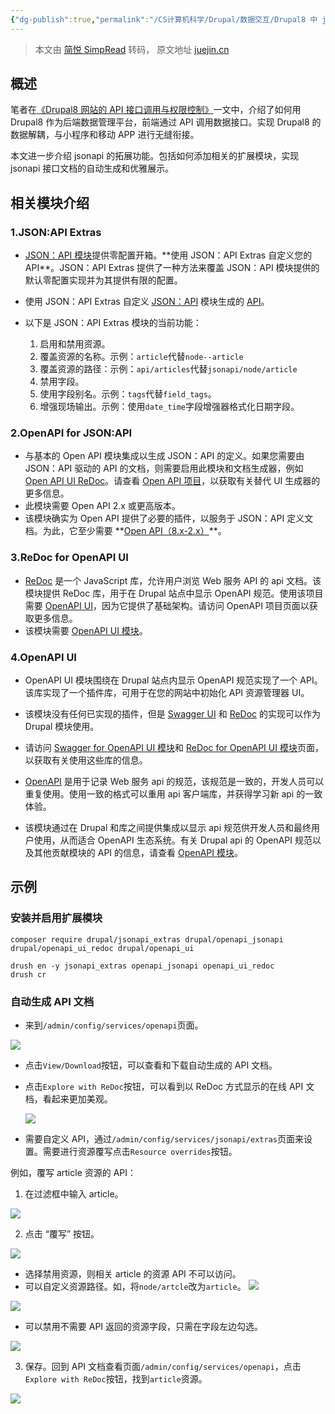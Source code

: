 ```yaml
---
{"dg-publish":true,"permalink":"/CS计算机科学/Drupal/数据交互/Drupal8 中 jsonApi 的使用拓展/","noteIcon":"","created":"2024-04-17T15:19:52.000+08:00","updated":"2024-04-27T01:26:35.893+08:00"}
---
```


> 本文由 [简悦 SimpRead](http://ksria.com/simpread/) 转码， 原文地址 [juejin.cn](https://juejin.cn/post/6844904191266291720?from=search-suggest)

概述
--

笔者在[《Drupal8 网站的 API 接口调用与权限控制》](https://juejin.cn/post/6844904190657953800 "https://juejin.cn/post/6844904190657953800")一文中，介绍了如何用 Drupal8 作为后端数据管理平台，前端通过 API 调用数据接口。实现 Drupal8 的数据解耦，与小程序和移动 APP 进行无缝衔接。

本文进一步介绍 jsonapi 的拓展功能。包括如何添加相关的扩展模块，实现 jsonapi 接口文档的自动生成和优雅展示。

相关模块介绍
------

### 1.JSON:API Extras

*   [JSON：API 模块](https://link.juejin.cn?target=https%3A%2F%2Fwww.drupal.org%2Fproject%2Fjsonapi "https://www.drupal.org/project/jsonapi")提供零配置开箱。**使用 JSON：API Extras 自定义您的 API**。JSON：API Extras 提供了一种方法来覆盖 JSON：API 模块提供的默认零配置实现并为其提供有限的配置。

    

*   使用 JSON：API Extras 自定义 [JSON：API](https://link.juejin.cn?target=https%3A%2F%2Fwww.drupal.org%2Fproject%2Fjsonapi "https://www.drupal.org/project/jsonapi") 模块生成的 [API](https://link.juejin.cn?target=https%3A%2F%2Fwww.drupal.org%2Fproject%2Fjsonapi "https://www.drupal.org/project/jsonapi")。

    

*   以下是 JSON：API Extras 模块的当前功能：

    
    1.  启用和禁用资源。
    2.  覆盖资源的名称。示例：`article`代替`node--article`
    3.  覆盖资源的路径：示例：`api/articles`代替`jsonapi/node/article`
    4.  禁用字段。
    5.  使用字段别名。示例：`tags`代替`field_tags`。
    6.  增强现场输出。示例：使用`date_time`字段增强器格式化日期字段。

### 2.OpenAPI for JSON:API

*   与基本的 Open API 模块集成以生成 JSON：API 的定义。如果您需要由 JSON：API 驱动的 API 的文档，则需要启用此模块和文档生成器，例如 [Open API UI ReDoc](https://link.juejin.cn?target=https%3A%2F%2Fwww.drupal.org%2Fproject%2Fopenapi_ui_redoc "https://www.drupal.org/project/openapi_ui_redoc")。请查看 [Open API 项目](https://link.juejin.cn?target=https%3A%2F%2Fwww.drupal.org%2Fproject%2Fopenapi "https://www.drupal.org/project/openapi")，以获取有关替代 UI 生成器的更多信息。
*   此模块需要 Open API 2.x 或更高版本。
*   该模块确实为 Open API 提供了必要的插件，以服务于 JSON：API 定义文档。为此，它至少需要 **[Open API（8.x-2.x）](https://link.juejin.cn?target=https%3A%2F%2Fwww.drupal.org%2Fproject%2Fopenapi "https://www.drupal.org/project/openapi")**。

    
### 3.ReDoc for OpenAPI UI

*   [ReDoc](https://link.juejin.cn?target=https%3A%2F%2Fgithub.com%2FRebilly%2FReDoc "https://github.com/Rebilly/ReDoc") 是一个 JavaScript 库，允许用户浏览 Web 服务 API 的 api 文档。该模块提供 ReDoc 库，用于在 Drupal 站点中显示 OpenAPI 规范。使用该项目需要 [OpenAPI UI](https://link.juejin.cn?target=https%3A%2F%2Fwww.drupal.org%2Fproject%2Fopenapi_ui "https://www.drupal.org/project/openapi_ui")，因为它提供了基础架构。请访问 OpenAPI 项目页面以获取更多信息。
*   该模块需要 [OpenAPI UI 模块](https://link.juejin.cn?target=https%3A%2F%2Fwww.drupal.org%2Fproject%2Fopenapi_ui "https://www.drupal.org/project/openapi_ui")。

### 4.OpenAPI UI

*   OpenAPI UI 模块围绕在 Drupal 站点内显示 OpenAPI 规范实现了一个 API。该库实现了一个插件库，可用于在您的网站中初始化 API 资源管理器 UI。
*   该模块没有任何已实现的插件，但是 [Swagger UI](https://link.juejin.cn?target=https%3A%2F%2Fgithub.com%2Fswagger-api%2Fswagger-ui "https://github.com/swagger-api/swagger-ui") 和 [ReDoc](https://link.juejin.cn?target=https%3A%2F%2Fgithub.com%2FRebilly%2FReDoc "https://github.com/Rebilly/ReDoc") 的实现可以作为 Drupal 模块使用。
*   请访问 [Swagger for OpenAPI UI 模块](https://link.juejin.cn?target=https%3A%2F%2Fwww.drupal.org%2Fproject%2Fopenapi_ui_swagger "https://www.drupal.org/project/openapi_ui_swagger")和 [ReDoc for OpenAPI UI 模块](https://link.juejin.cn?target=https%3A%2F%2Fwww.drupal.org%2Fproject%2Fopenapi_ui_redoc "https://www.drupal.org/project/openapi_ui_redoc")页面，以获取有关使用这些库的信息。
*   [OpenAPI](https://link.juejin.cn?target=https%3A%2F%2Fwww.openapis.org%2F "https://www.openapis.org/") 是用于记录 Web 服务 api 的规范，该规范是一致的，开发人员可以重复使用。使用一致的格式可以重用 api 客户端库，并获得学习新 api 的一致体验。

    

*   该模块通过在 Drupal 和库之间提供集成以显示 api 规范供开发人员和最终用户使用，从而适合 OpenAPI 生态系统。有关 Drupal api 的 OpenAPI 规范以及其他贡献模块的 API 的信息，请查看 [OpenAPI 模块](https://link.juejin.cn?target=https%3A%2F%2Fwww.drupal.org%2Fproject%2Fopenapi "https://www.drupal.org/project/openapi")。

    

示例
--

### 安装并启用扩展模块

```
composer require drupal/jsonapi_extras drupal/openapi_jsonapi drupal/openapi_ui_redoc drupal/openapi_ui
```

```
drush en -y jsonapi_extras openapi_jsonapi openapi_ui_redoc 
drush cr
```

### 自动生成 API 文档

*   来到`/admin/config/services/openapi`页面。

![](/img/user/Z-attach/172b58fd3fa6cb54~tplv-t2oaga2asx-jj-mark!3024!0!0!0!q75.png)

*   点击`View/Download`按钮，可以查看和下载自动生成的 API 文档。

    

*   点击`Explore with ReDoc`按钮，可以看到以 ReDoc 方式显示的在线 API 文档，看起来更加美观。

    

    ![](/img/user/Z-attach/172b58fd40dadb0e~tplv-t2oaga2asx-jj-mark!3024!0!0!0!q75.png)

    

*   需要自定义 API，通过`/admin/config/services/jsonapi/extras`页面来设置。需要进行资源覆写点击`Resource overrides`按钮。

    

例如，覆写 article 资源的 API：

1. 在过滤框中输入 article。

![](/img/user/Z-attach/172b58fd4100da97~tplv-t2oaga2asx-jj-mark!3024!0!0!0!q75.png)

2. 点击 “覆写” 按钮。

![](/img/user/Z-attach/172b58fd412bcce2~tplv-t2oaga2asx-jj-mark!3024!0!0!0!q75.png)

*   选择禁用资源，则相关 article 的资源 API 不可以访问。
*   可以自定义资源路径。如，将`node/artcle`改为`article`。 ![](/img/user/Z-attach/172b58fd447e35c6~tplv-t2oaga2asx-jj-mark!3024!0!0!0!q75.png)

![](/img/user/Z-attach/172b58fd4572c84d~tplv-t2oaga2asx-jj-mark!3024!0!0!0!q75.png)

*   可以禁用不需要 API 返回的资源字段，只需在字段左边勾选。

![](/img/user/Z-attach/172b58fd790ff9ac~tplv-t2oaga2asx-jj-mark!3024!0!0!0!q75.png)

3. 保存。回到 API 文档查看页面`/admin/config/services/openapi`，点击`Explore with ReDoc`按钮，找到`article`资源。

![](/img/user/Z-attach/172b58fd7aa00930~tplv-t2oaga2asx-jj-mark!3024!0!0!0!q75.png)